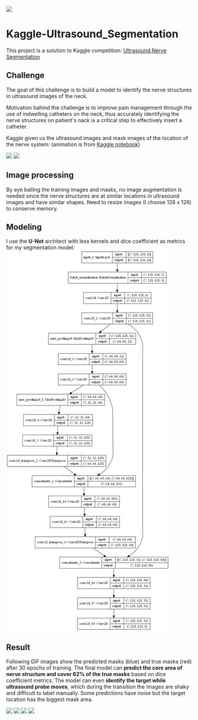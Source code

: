 <img src="https://essexultrasound.co.uk/wp-content/uploads/2019/04/GettyImages-123725720.jpg">

# Kaggle-Ultrasound_Segmentation
 
This project is a solution to Kaggle competition: [Ultrasound Nerve Segmentation](https://www.kaggle.com/c/ultrasound-nerve-segmentation/overview)

## Challenge

The goal of this challenge is to build a model to identify the nerve structures in ultrasound images of the neck.

Motivation bahind the challenge is to improve pain management through the use of indwelling catheters on the neck, thus accurately identifying the nerve structures on patient's nack is a critical step to effectively insert a catheter.

Kaggle given us the ultrasound images and mask images of the location of the nerve system: (animation is from [Kaggle notebook](https://www.kaggle.com/chefele/animated-images-with-outlined-nerve-area))

<img src="images/patient-32.gif" width="400"> <img src="images/patient-41.gif" width="400">

## Image processing

By eye balling the training images and masks, no image augmentation is needed since the nerve structures are at similar locations in ultrasound images and have similar shapes. Need to resize images (I choose 128 x 128) to conserve memory.

## Modeling

I use the **U-Net** architect with less kernels and dice coefficient as metrics for my segmentation model:
<img src="images/model.png">

## Result

Following GIF images show the predicted masks (blue) and true masks (red) after 30 epochs of training. The final model can **predict the core area of nerve structure and cover 62% of the true masks** based on dice coefficient metrics. The model can even **identify the target while ultrasound probe moves**, which during the transition the images are shaky and difficult to label manually. Some predictions have noise but the target location has the biggest mask area.

<img src="images/patient-26_30.gif"> <img src="images/patient-34_30.gif"> 
<img src="images/patient-23_30.gif"> <img src="images/patient-41_30.gif">
